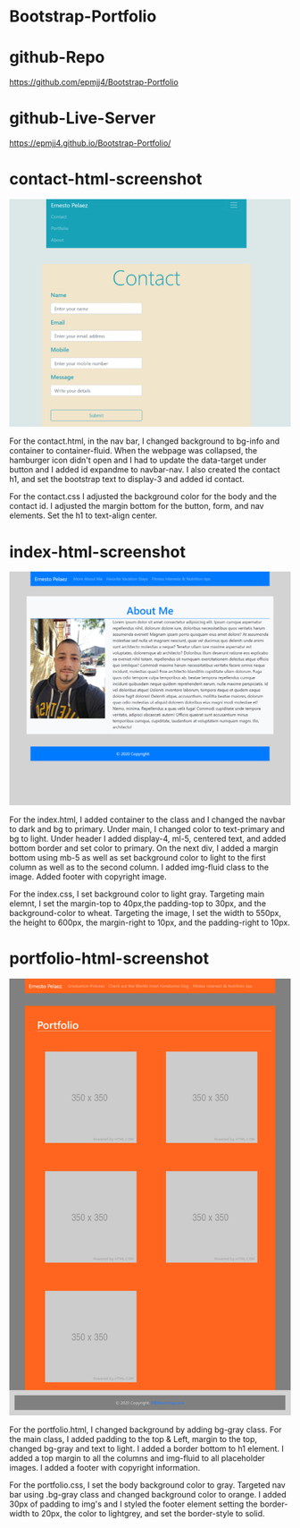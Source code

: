 # Bootstrap-Portfolio

# github-Repo

https://github.com/epmjj4/Bootstrap-Portfolio

# github-Live-Server

https://epmjj4.github.io/Bootstrap-Portfolio/

# contact-html-screenshot

![](assets\contact-screenshot.png)

For the contact.html, in the nav bar, I changed background to bg-info and container to container-fluid. 
When the webpage was collapsed, the hamburger icon didn't open and I had to update the data-target under button and I added id expandme to navbar-nav. I also created the contact h1, and set the bootstrap text to display-3 and added id contact. 

For the contact.css I adjusted the background color for the body and the contact id. I adjusted the margin bottom for the button, form, and nav elements. Set the h1 to text-align center. 

# index-html-screenshot
![](assets\about-me-screenshot.png)

For the index.html, I added container to the class and I changed the navbar to dark and bg to primary. Under main, I changed color to text-primary and bg to light. Under header I added display-4, ml-5, centered text, and added bottom border and set color to primary. On the next div, I added a margin bottom using mb-5 as well as set background color to light to the first column as well as to the second column. I added img-fluid class to the image. Added footer with copyright image. 

For the index.css, I set background color to light gray. Targeting main elemnt, I set the margin-top to 40px,the padding-top to 30px, and the background-color to wheat. Targeting the image, I set the width to 550px, the height to 600px, the margin-right to 10px, and the padding-right to 10px.

# portfolio-html-screenshot
![](assets\portfolio-screenshot.png)

For the portfolio.html, I changed background by adding bg-gray class. For the main class, I added padding to the top & Left, margin to the top, changed bg-gray and text to light. I added a border bottom to h1 element. I added a top margin to all the columns and img-fluid to all placeholder images. I added a footer with copyright information. 

For the portfolio.css, I set the body background color to gray. Targeted nav bar using .bg-gray class and changed background color to orange. I added 30px of padding to img's and I styled the footer element  setting the border-width to 20px, the color to lightgrey, and set the border-style to solid. 